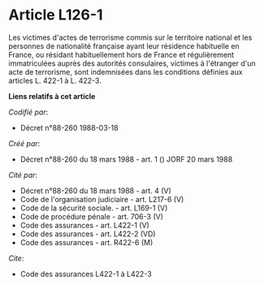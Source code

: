 # Article L126-1

Les victimes d'actes de terrorisme commis sur le territoire national et les personnes de nationalité française ayant leur
résidence habituelle en France, ou résidant habituellement hors de France et régulièrement immatriculées auprès des autorités
consulaires, victimes à l'étranger d'un acte de terrorisme, sont indemnisées dans les conditions définies aux articles L.
422-1 à L. 422-3.

**Liens relatifs à cet article**

_Codifié par_:

  - Décret n°88-260 1988-03-18

_Créé par_:

  - Décret n°88-260 du 18 mars 1988 - art. 1 () JORF 20 mars 1988

_Cité par_:

  - Décret n°88-260 du 18 mars 1988 - art. 4 (V)
  - Code de l'organisation judiciaire - art. L217-6 (V)
  - Code de la sécurité sociale. - art. L169-1 (V)
  - Code de procédure pénale - art. 706-3 (V)
  - Code des assurances - art. L422-1 (V)
  - Code des assurances - art. L422-2 (VD)
  - Code des assurances - art. R422-6 (M)

_Cite_:

  - Code des assurances L422-1 à L422-3
